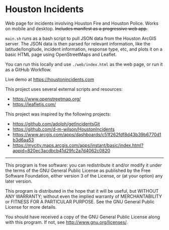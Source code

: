 # Houston Incidents

Web page for incidents involving Houston Fire and Houston Police. Works on mobile and desktop. ~~Includes manifest as a progressive web app.~~

```main.sh``` runs as a bash script to pull JSON data from the Houston ArcGIS server. The JSON data is then parsed for relevant information, like the latitude/longitude, incident information, response type, etc, and plots it on a basic HTML page using OpenStreetMaps and Leaflet.

You can run this locally and use ```./web/index.html``` as the web page, or run it as a GitHub Workflow. 

Live demo at https://houstonincidents.com

This project uses several external scripts and resources:
* https://www.openstreetmap.org/
* https://leafletjs.com/

This project was inspired by the following projects:
* https://github.com/adolph/getIncidentsGit
* https://github.com/d-m-wilson/HoustonIncidents
* https://www.arcgis.com/apps/dashboards/c51f262fdf8d43b39b6770d1b3d6aa53
* https://mycity.maps.arcgis.com/apps/instant/basic/index.html?appid=820ec3acdbcb41d29fc2a7d4062c0820

***

This program is free software: you can redistribute it and/or modify it under the terms of the GNU General Public License as published by the Free Software Foundation, either version 3 of the License, or (at your option) any later version.

This program is distributed in the hope that it will be useful, but WITHOUT ANY WARRANTY; without even the implied warranty of MERCHANTABILITY or FITNESS FOR A PARTICULAR PURPOSE. See the GNU General Public License for more details.

You should have received a copy of the GNU General Public License along with this program. If not, see http://www.gnu.org/licenses/.
